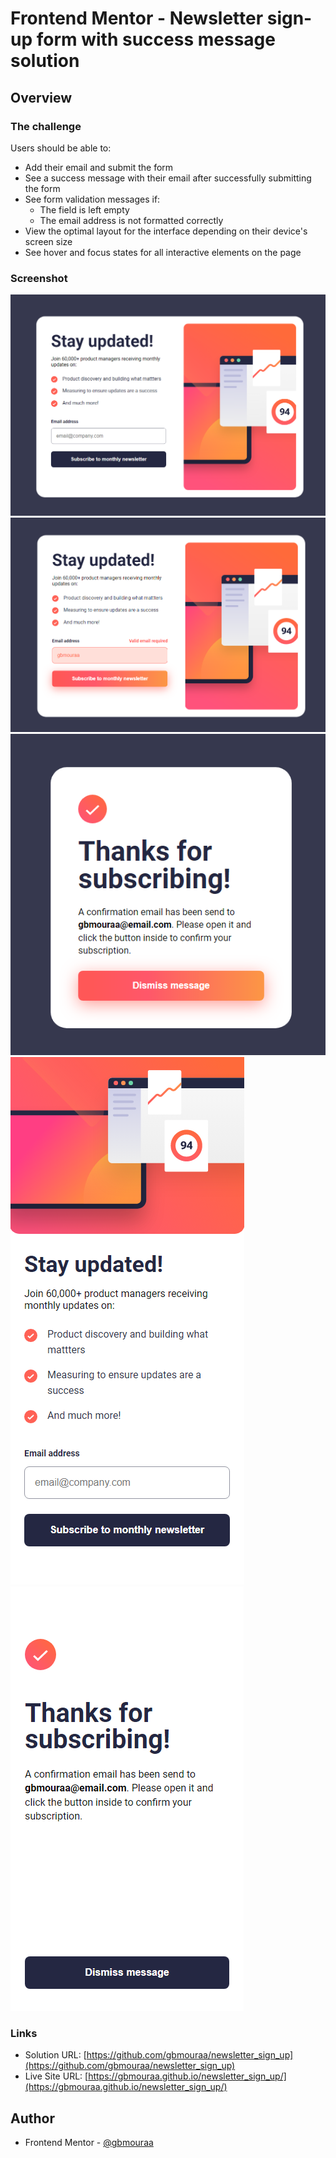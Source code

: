 # Frontend Mentor - Newsletter sign-up form with success message solution
## Overview
### The challenge

Users should be able to:

- Add their email and submit the form
- See a success message with their email after successfully submitting the form
- See form validation messages if:
  - The field is left empty
  - The email address is not formatted correctly
- View the optimal layout for the interface depending on their device's screen size
- See hover and focus states for all interactive elements on the page

### Screenshot

![](./assets/screen-shots/screenshot1.png)
![](./assets/screen-shots/screenshot2.png)
![](./assets/screen-shots/screenshot3.png)
![](./assets/screen-shots/screenshot4.png)
![](./assets/screen-shots/screenshot5.png)

### Links

- Solution URL: [https://github.com/gbmouraa/newsletter_sign_up](https://github.com/gbmouraa/newsletter_sign_up)
- Live Site URL: [https://gbmouraa.github.io/newsletter_sign_up/](https://gbmouraa.github.io/newsletter_sign_up/)

## Author
- Frontend Mentor - [@gbmouraa](https://www.frontendmentor.io/profile/gbmouraa)

